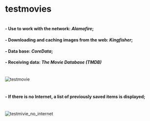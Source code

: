 # testmovies

#
####  - Use to work with the network: *Alamofire*;
####  - Downloading and caching images from the web: *Kingfisher*;
####  - Data base: *CoreData*;
####  - Receiving data: *The Movie Database (TMDB)*

#

![testmovie](https://github.com/StanislavSeryogin/testmovies/assets/64367475/cdce7ffc-31eb-44a0-94ef-89617ea6c7b1)

#
####  - If there is no Internet, a list of previously saved items is displayed;
#

![testmivie_no_internet](https://github.com/StanislavSeryogin/testmovies/assets/64367475/676c2d64-a58d-42bc-875f-8662b15f8b37)
